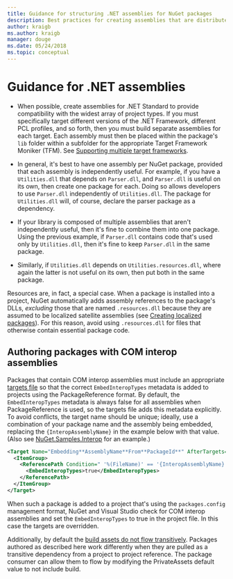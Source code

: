 ```yaml
---
title: Guidance for structuring .NET assemblies for NuGet packages
description: Best practices for creating assemblies that are distributed through NuGet packages, including COM interop assemblies.
author: kraigb
ms.author: kraigb
manager: douge
ms.date: 05/24/2018
ms.topic: conceptual
---
```


# Guidance for .NET assemblies

- When possible, create assemblies for .NET Standard to provide compatibility with the widest array of project types. If you must specifically target different versions of the .NET Framework, different PCL profiles, and so forth, then you must build separate assemblies for each target. Each assembly must then be placed within the package's `lib` folder within a subfolder for the appropriate Target Framework Moniker (TFM). See [Supporting multiple target frameworks](supporting-multiple-target-frameworks.md).

- In general, it's best to have one assembly per NuGet package, provided that each assembly is independently useful. For example, if you have a `Utilities.dll` that depends on `Parser.dll`, and `Parser.dll` is useful on its own, then create one package for each. Doing so allows developers to use `Parser.dll` independently of `Utilities.dll`. The package for `Utilities.dll` will, of course, declare the parser package as a dependency.

- If your library is composed of multiple assemblies that aren't independently useful, then it's fine to combine them into one package. Using the previous example, if `Parser.dll` contains code that's used only by `Utilities.dll`, then it's fine to keep `Parser.dll` in the same package.

- Similarly, if `Utilities.dll` depends on `Utilities.resources.dll`, where again the latter is not useful on its own, then put both in the same package.

Resources are, in fact, a special case. When a package is installed into a project, NuGet automatically adds assembly references to the package's DLLs, *excluding* those that are named `.resources.dll` because they are assumed to be localized satellite assemblies (see [Creating localized packages](creating-localized-packages.md)). For this reason, avoid using `.resources.dll` for files that otherwise contain essential package code.

## Authoring packages with COM interop assemblies

Packages that contain COM interop assemblies must include an appropriate [targets file](creating-a-package.md#including-msbuild-props-and-targets-in-a-package) so that the correct `EmbedInteropTypes` metadata is added to projects using the PackageReference format. By default, the `EmbedInteropTypes` metadata is always false for all assemblies when PackageReference is used, so the targets file adds this metadata explicitly. To avoid conflicts, the target name should be unique; ideally, use a combination of your package name and the assembly being embedded, replacing the `{InteropAssemblyName}` in the example below with that value. (Also see [NuGet.Samples.Interop](https://github.com/NuGet/Samples/tree/master/NuGet.Samples.Interop) for an example.)

```xml
<Target Name="Embedding**AssemblyName**From**PackageId**" AfterTargets="ResolveReferences" BeforeTargets="FindReferenceAssembliesForReferences">
  <ItemGroup>
    <ReferencePath Condition=" '%(FileName)' == '{InteropAssemblyName}' AND '%(ReferencePath.NuGetPackageId)' == '$(MSBuildThisFileName)' ">
      <EmbedInteropTypes>true</EmbedInteropTypes>
    </ReferencePath>
  </ItemGroup>
</Target>
```

When such a package is added to a project that's using the `packages.config` management format, NuGet and Visual Studio check for COM interop assemblies and set the `EmbedInteropTypes` to true in the project file. In this case the targets are overridden.

Additionally, by default the [build assets do not flow transitively](../consume-packages/package-references-in-project-files.md#controlling-dependency-assets). Packages authored as described here work differently when they are pulled as a transitive dependency from a project to project reference. The package consumer can allow them to flow by modifying the PrivateAssets default value to not include build.
